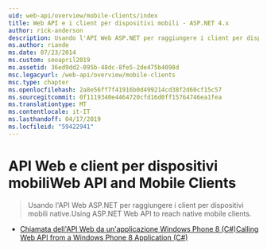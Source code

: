 ```yaml
---
uid: web-api/overview/mobile-clients/index
title: Web API e i client per dispositivi mobili - ASP.NET 4.x
author: rick-anderson
description: Usando l'API Web ASP.NET per raggiungere i client per dispositivi mobili native.
ms.author: riande
ms.date: 07/23/2014
ms.custom: seoapril2019
ms.assetid: 36ed9dd2-095b-48dc-8fe5-2de475b4098d
msc.legacyurl: /web-api/overview/mobile-clients
msc.type: chapter
ms.openlocfilehash: 2a8e56ff7f41916b0d499214cd38f2d60cf15c57
ms.sourcegitcommit: 0f1119340e4464720cfd16d0ff15764746ea1fea
ms.translationtype: MT
ms.contentlocale: it-IT
ms.lasthandoff: 04/17/2019
ms.locfileid: "59422941"
---
```

# <a name="web-api-and-mobile-clients"></a><span data-ttu-id="94980-103">API Web e client per dispositivi mobili</span><span class="sxs-lookup"><span data-stu-id="94980-103">Web API and Mobile Clients</span></span>

> <span data-ttu-id="94980-104">Usando l'API Web ASP.NET per raggiungere i client per dispositivi mobili native.</span><span class="sxs-lookup"><span data-stu-id="94980-104">Using ASP.NET Web API to reach native mobile clients.</span></span>


- [<span data-ttu-id="94980-105">Chiamata dell'API Web da un'applicazione Windows Phone 8 (C#)</span><span class="sxs-lookup"><span data-stu-id="94980-105">Calling Web API from a Windows Phone 8 Application (C#)</span></span>](calling-web-api-from-a-windows-phone-8-application.md)
